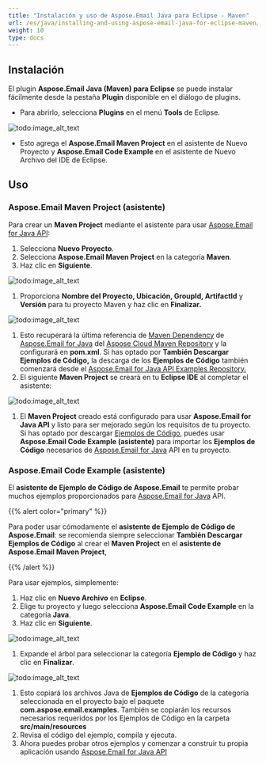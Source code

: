 ```yaml
---
title: "Instalación y uso de Aspose.Email Java para Eclipse - Maven"
url: /es/java/installing-and-using-aspose-email-java-for-eclipse-maven/
weight: 10
type: docs
---
```


## **Instalación**
El plugin **Aspose.Email Java (Maven) para Eclipse** se puede instalar fácilmente desde la pestaña **Plugin** disponible en el diálogo de plugins.

- Para abrirlo, selecciona **Plugins** en el menú **Tools** de Eclipse.

![todo:image_alt_text](https://i.imgur.com/Nqb0Qul.png)

- Esto agrega el **Aspose.Email Maven Project** en el asistente de Nuevo Proyecto y **Aspose.Email Code Example** en el asistente de Nuevo Archivo del IDE de Eclipse.
## **Uso**
### **Aspose.Email Maven Project (asistente)**
Para crear un **Maven Project** mediante el asistente para usar [Aspose.Email for Java API](http://www.aspose.com/java/email-component.aspx):

1. Selecciona **Nuevo Proyecto**.
1. Selecciona **Aspose.Email Maven Project** en la categoría **Maven**.
1. Haz clic en **Siguiente**.

![todo:image_alt_text](https://i.imgur.com/BRKq0Oc.png)

1. Proporciona **Nombre del Proyecto, Ubicación, GroupId, ArtifactId** y **Versión** para tu proyecto Maven y haz clic en **Finalizar.**

![todo:image_alt_text](https://i.imgur.com/p4Ko9VB.png)

1. Esto recuperará la última referencia de [Maven Dependency](https://repository.aspose.com/webapp/#/artifacts/browse/tree/General/repo) de [Aspose.Email for Java](http://www.aspose.com/java/email-component.aspx) del [Aspose Cloud Maven Repository](https://repository.aspose.com/webapp/#/) y la configurará en **pom.xml**. Si has optado por **También Descargar Ejemplos de Código,** la descarga de los **Ejemplos de Código** también comenzará desde el [Aspose.Email for Java API Examples Repository.](https://github.com/aspose-email/Aspose.Email-for-Java/tree/master/Examples)
1. El siguiente **Maven Project** se creará en tu **Eclipse IDE** al completar el asistente:

![todo:image_alt_text](/download/thumbnails/11665891/2135011380)

1. El **Maven Project** creado está configurado para usar **Aspose.Email for Java API** y listo para ser mejorado según los requisitos de tu proyecto. Si has optado por descargar [Ejemplos de Código](https://github.com/aspose-email/Aspose.Email-for-Java/tree/master/Examples), puedes usar **Aspose.Email Code Example (asistente)** para importar los **Ejemplos de Código** necesarios de [Aspose.Email for Java](http://www.aspose.com/java/email-component.aspx) API en tu proyecto.
### **Aspose.Email Code Example (asistente)**
El **asistente de Ejemplo de Código de Aspose.Email** te permite probar muchos ejemplos proporcionados para [Aspose.Email for Java](http://www.aspose.com/java/email-component.aspx) API.

{{% alert color="primary" %}} 

Para poder usar cómodamente el **asistente de Ejemplo de Código de Aspose.Email**: se recomienda siempre seleccionar **También Descargar Ejemplos de Código** al crear el **Maven Project** en el **asistente de Aspose.Email Maven Project**,

{{% /alert %}} 

Para usar ejemplos, simplemente:

1. Haz clic en **Nuevo Archivo** en **Eclipse**.
1. Elige tu proyecto y luego selecciona **Aspose.Email Code Example** en la categoría **Java**.
1. Haz clic en **Siguiente**.

![todo:image_alt_text](https://i.imgur.com/z4fpwBb.png)

1. Expande el árbol para seleccionar la categoría **Ejemplo de Código** y haz clic en **Finalizar**.

![todo:image_alt_text](https://i.imgur.com/8MeWhSb.png)

1. Esto copiará los archivos Java de **Ejemplos de Código** de la categoría seleccionada en el proyecto bajo el paquete **com.aspose.email.examples**. También se copiarán los recursos necesarios requeridos por los Ejemplos de Código en la carpeta **src/main/resources**
1. Revisa el código del ejemplo, compila y ejecuta.
1. Ahora puedes probar otros ejemplos y comenzar a construir tu propia aplicación usando [Aspose.Email for Java API](http://www.aspose.com/java/email-component.aspx)